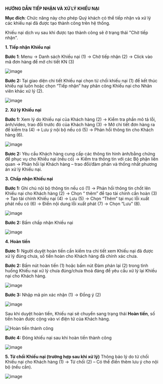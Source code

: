 **HƯỚNG DẪN TIẾP NHẬN VÀ XỬ LÝ KHIẾU NẠI**

**Mục đích**: Chức năng này cho phép Quý khách có thể tiếp nhận và xử lý các khiếu nại đã được tạo thành công trên hệ thống.

Khiếu nại dịch vụ sau khi được tạo thành công sẽ ở trạng thái "Chờ tiếp nhận".

**1.	Tiếp nhận Khiếu nại**

**Bước 1**: Menu -> Danh sách Khiếu nại (1) -> Chờ tiếp nhận (2) -> Click vào mã đơn hàng để mở chi tiết KN (3) 

 ![image](https://user-images.githubusercontent.com/85599407/128159543-2e9360eb-34de-40e1-a100-7b5438722c55.png)

**Bước 2:** Tại giao diện chi tiết Khiếu nại chọn từ chối khiếu nại (1) để kết thúc khiếu nại luôn hoặc chọn “Tiếp nhận” hay phân công Khiếu nại cho Nhân viên khác xử lý (2).

![image](https://user-images.githubusercontent.com/85599407/128159752-3472dd84-b49c-4d92-a1f5-62ed3dd4afba.png)

**2.	Xử lý Khiếu nại**

**Bước 1:** Xem lý do Khiếu nại của Khách hàng (2) -> Kiểm tra phần mô tả lỗi, ảnh/video, trao đổi trước đó của Khách hàng (3) -> Mở chi tiết đơn hàng ra để kiểm tra (4) -> Lưu ý nội bộ nếu có (5) -> Phản hồi thông tin cho Khách hàng (6).

 ![image](https://user-images.githubusercontent.com/85599407/128160209-2f2ca411-ac55-452c-bedc-1882552b50d7.png)

**Bươc 2:** Yêu cầu Khách hàng cung cấp các thông tin hình ảnh/bằng chứng để phục vụ cho Khiếu nại (nếu có) -> Kiểm tra thông tin với các Bộ phận liên quan -> Phản hồi lại Khách hàng – trao đổi/đàm phán và thống nhất phương án xử lý Khiếu nại. 

**3.	Chấp nhận Khiếu nại**

**Bước 1:** Ghi chú nội bộ thông tin nếu có (1) -> Phản hồi thông tin chốt lên Khiếu nại cho Khách hàng (2) -> Chọn “ thêm” để tạo tài chính cần hoàn (3) -> Tạo tài chính Khiếu nại (4) -> Lưu (5) -> Chọn “Thêm” tại mục lỗi xuất phát nếu có (6) -> Điền nội dung lỗi xuất phát (7) -> Chọn “Lưu” (8).

![image](https://user-images.githubusercontent.com/85599407/128160265-956bac60-dc21-41f8-9274-b111c40f0930.png)
 
**Bước 2:** Bấm chấp nhận Khiếu nại 

![image](https://user-images.githubusercontent.com/85599407/128160339-e39f8f6b-c156-42ff-8b00-18a7796459d9.png)

**4.	Hoàn tiền**

**Bươc 1:** Người duyệt hoàn tiền cần kiểm tra chi tiết xem Khiếu nại đã được xử lý đúng chưa, số tiền hoàn cho Khách hàng đã chính xác chưa.

**Bước 2:** Bấm nút hoàn tiền (1) hoặc bấm nút Đàm phán lại (2) trong tình huống Khiếu nại xử lý chưa đúng/chưa thoả đáng để yêu cầu xử lý lại Khiếu nại cho Khách hàng.

 ![image](https://user-images.githubusercontent.com/85599407/128160441-528fab48-21ea-4144-b609-d6809d1ce156.png)
 
**Bước 3:** Nhập mã pin xác nhận (1) -> Đồng ý (2)

![image](https://user-images.githubusercontent.com/85599407/128161007-fdffe96b-4192-4b76-bd7c-731eb21f1e2c.png)

Sau khi duyệt hoàn tiền, Khiếu nại sẽ chuyển sang trạng thái **Hoàn tiền**, số tiền hoàn được cộng vào ví điện tử của Khách hàng.

![Hoàn tiền thành công](https://user-images.githubusercontent.com/64824123/111941208-19dcde00-8b03-11eb-9248-478804bd79f1.png)

**Bước 4:** Đóng khiếu nại sau khi hoàn tiền thành công

![image](https://user-images.githubusercontent.com/85599407/128161370-d01b33a2-5da0-493a-a4c1-6cdb92ebe7ff.png)

**5.	Từ chối Khiếu nại (trường hợp sau khi xử lý)**
Thông báo lý do từ chối Khiếu nại cho Khách hàng (1) -> Từ chối (2) – Có thể điền thêm lưu ý cho nội bộ (nếu cần).

![image](https://user-images.githubusercontent.com/85599407/128160571-2a2b0523-e9ee-4dd7-a02a-622bc315ca21.png)



